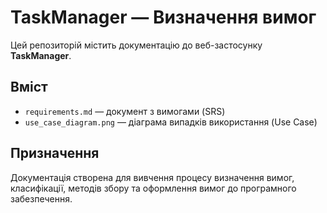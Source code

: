 # TaskManager — Визначення вимог

Цей репозиторій містить документацію до веб-застосунку **TaskManager**.

## Вміст
- `requirements.md` — документ з вимогами (SRS)
- `use_case_diagram.png` — діаграма випадків використання (Use Case)

## Призначення
Документація створена для вивчення процесу визначення вимог, класифікації, методів збору та оформлення вимог до програмного забезпечення.
